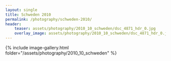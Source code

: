 ```yaml
---
layout: single
title: Schweden 2010
permalink: /photography/schweden-2010/
header:
    teaser: assets/photography/2010_10_schweden/dsc_4871_hdr_0.jpg
    overlay_image: assets/photography/2010_10_schweden/dsc_4871_hdr_0.jpg
---
```


{% include image-gallery.html folder="/assets/photography/2010_10_schweden" %}